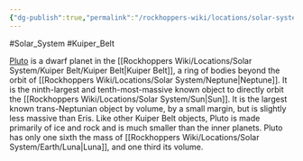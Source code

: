 ```yaml
---
{"dg-publish":true,"permalink":"/rockhoppers-wiki/locations/solar-system/kuiper-belt/pluto/"}
---
```


#Solar_System #Kuiper_Belt 

[Pluto](https://en.wikipedia.org/wiki/Pluto) is a dwarf planet in the [[Rockhoppers Wiki/Locations/Solar System/Kuiper Belt/Kuiper Belt\|Kuiper Belt]], a ring of bodies beyond the orbit of [[Rockhoppers Wiki/Locations/Solar System/Neptune\|Neptune]]. It is the ninth-largest and tenth-most-massive known object to directly orbit the [[Rockhoppers Wiki/Locations/Solar System/Sun\|Sun]]. It is the largest known trans-Neptunian object by volume, by a small margin, but is slightly less massive than Eris. Like other Kuiper Belt objects, Pluto is made primarily of ice and rock and is much smaller than the inner planets. Pluto has only one sixth the mass of [[Rockhoppers Wiki/Locations/Solar System/Earth/Luna\|Luna]], and one third its volume. 